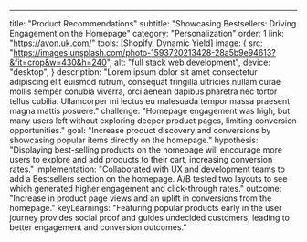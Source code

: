---
title: "Product Recommendations"
subtitle: "Showcasing Bestsellers: Driving Engagement on the Homepage"
category: "Personalization"
order: 1
link: "https://avon.uk.com/"
tools: [Shopify, Dynamic Yield]
image: {
    src: "https://images.unsplash.com/photo-1593720213428-28a5b9e94613?&fit=crop&w=430&h=240",
    alt: "full stack web development",
    device: "desktop",
}
description: "Lorem ipsum dolor sit amet consectetur adipiscing elit euismod rutrum, consequat fringilla ultricies nullam curae mollis semper conubia viverra, orci aenean dapibus pharetra nec tortor tellus cubilia. Ullamcorper mi lectus eu malesuada tempor massa praesent magna mattis posuere."
challenge: "Homepage engagement was high, but many users left without exploring deeper product pages, limiting conversion opportunities."
goal: "Increase product discovery and conversions by showcasing popular items directly on the homepage."
hypothesis: "Displaying best-selling products on the homepage will encourage more users to explore and add products to their cart, increasing conversion rates."
implementation: "Collaborated with UX and development teams to add a Bestsellers section on the homepage. A/B tested two layouts to see which generated higher engagement and click-through rates."
outcome: "Increase in product page views and an uplift in conversions from the homepage."
keyLearnings: "Featuring popular products early in the user journey provides social proof and guides undecided customers, leading to better engagement and conversion outcomes."